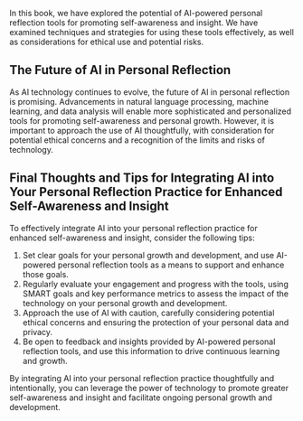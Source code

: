 
In this book, we have explored the potential of AI-powered personal reflection tools for promoting self-awareness and insight. We have examined techniques and strategies for using these tools effectively, as well as considerations for ethical use and potential risks.

The Future of AI in Personal Reflection
---------------------------------------

As AI technology continues to evolve, the future of AI in personal reflection is promising. Advancements in natural language processing, machine learning, and data analysis will enable more sophisticated and personalized tools for promoting self-awareness and personal growth. However, it is important to approach the use of AI thoughtfully, with consideration for potential ethical concerns and a recognition of the limits and risks of technology.

Final Thoughts and Tips for Integrating AI into Your Personal Reflection Practice for Enhanced Self-Awareness and Insight
-------------------------------------------------------------------------------------------------------------------------

To effectively integrate AI into your personal reflection practice for enhanced self-awareness and insight, consider the following tips:

1. Set clear goals for your personal growth and development, and use AI-powered personal reflection tools as a means to support and enhance those goals.
2. Regularly evaluate your engagement and progress with the tools, using SMART goals and key performance metrics to assess the impact of the technology on your personal growth and development.
3. Approach the use of AI with caution, carefully considering potential ethical concerns and ensuring the protection of your personal data and privacy.
4. Be open to feedback and insights provided by AI-powered personal reflection tools, and use this information to drive continuous learning and growth.

By integrating AI into your personal reflection practice thoughtfully and intentionally, you can leverage the power of technology to promote greater self-awareness and insight and facilitate ongoing personal growth and development.
